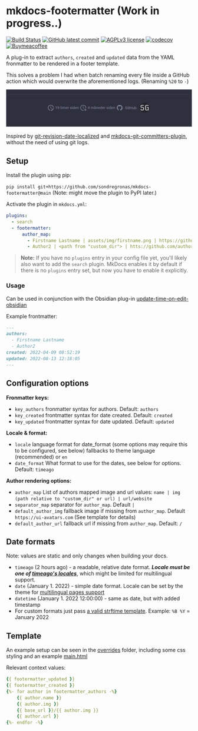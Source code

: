 # mkdocs-footermatter (Work in progress..)
[![Build Status](https://img.shields.io/github/workflow/status/sondregronas/mkdocs-footermatter/CI)](https://github.com/sondregronas/mkdocs-footermatter/)
[![GitHub latest commit](https://img.shields.io/github/last-commit/sondregronas/mkdocs-footermatter)](https://github.com/sondregronas/mkdocs-footermatter/commit/)
[![AGPLv3 license](https://img.shields.io/github/license/sondregronas/mkdocs-footermatter)](https://www.gnu.org/licenses/agpl-3.0.en.html)
[![codecov](https://codecov.io/gh/sondregronas/mkdocs-footermatter/branch/main/graph/badge.svg?token=N5IDI7Q4NZ)](https://codecov.io/gh/sondregronas/mkdocs-footermatter)
[![Buymeacoffee](https://badgen.net/badge/icon/buymeacoffee?icon=buymeacoffee&label)](https://www.buymeacoffee.com/u92RMis)

A plug-in to extract `authors`, `created` and `updated` data from the YAML fronmatter to be rendered in a footer template.

This solves a problem I had when batch renaming every file inside a GitHub action which would overwrite the aforementioned logs. (Renaming `%20` to `-`)

![img.png](img.png)

Inspired by [git-revision-date-localized](https://github.com/timvink/mkdocs-git-revision-date-localized-plugin) and [mkdocs-git-committers-plugin](https://github.com/ojacques/mkdocs-git-committers-plugin-2), without the need of using git logs.

## Setup
Install the plugin using pip:

`pip install git+https://github.com/sondregronas/mkdocs-footermatter@main` (Note: might move the plugin to PyPI later.)

Activate the plugin in `mkdocs.yml`:

```yaml
plugins:
  - search
  - footermatter:
      author_map:
        - Firstname Lastname | assets/img/firstname.png | https://github.com/firstnamelastname
        - Author2 | <path from "custom_dir"> | htts://github.com/author2
```
> **Note:** If you have no `plugins` entry in your config file yet, you'll likely also want to add the `search` plugin. MkDocs enables it by default if there is no `plugins` entry set, but now you have to enable it explicitly.

### Usage
Can be used in conjunction with the Obsidian plug-in [update-time-on-edit-obsidian](https://github.com/beaussan/update-time-on-edit-obsidian)

Example frontmatter:

```markdown
---
authors:
  - Firstname Lastname
  - Author2
created: 2022-04-09 08:52:19
updated: 2022-08-13 12:18:05
---
```

## Configuration options
**Fronmatter keys:**
- `key_authors` fronmatter syntax for authors. Default: `authors`
- `key_created` frontmatter syntax for date created. Default: `created`
- `key_updated` frontmatter syntax for date updated. Default: `updated`

**Locale & format:**
- `locale` language format for date_format (some options may require this to be configured, see below) fallbacks to theme language (recommended) or `en` 
- `date_format` What format to use for the dates, see below for options. Default: `timeago`

**Author rendering options:**
- `author_map` List of authors mapped image and url values: `name | img (path relative to "custom_dir" or url) | url/website`
- `separator_map` separator for `author_map`. Default `|`
- `default_author_img` fallback image if missing from `author_map`. Default `https://ui-avatars.com` (See template for details)
- `default_author_url` fallback url if missing from `author_map`. Default: `/`

## Date formats
Note: values are static and only changes when building your docs.
- `timeago` (2 hours ago) - a readable, relative date format. **_Locale must be one of [timeago's locales](https://github.com/hustcc/timeago/tree/master/src/timeago/locales)_**, which might be limited for multilingual support.
- `date` (January 1. 2022) - simple date format. Locale can be set by the theme for [multilingual pages support](https://github.com/ultrabug/mkdocs-static-i18n)
- `datetime` (January 1. 2022 12:00:00) - same as date, but with added timestamp
- For custom formats just pass [a valid strftime template](https://strftime.org/). Example: `%B %Y` = January 2022

## Template
An example setup can be seen in the [overrides](https://github.com/sondregronas/mkdocs-footermatter/tree/main/overrides) folder, including some css styling and an example [main.html](https://github.com/sondregronas/mkdocs-footermatter/blob/main/overrides/main.html)

Relevant context values:
```yaml
{{ footermatter_updated }}
{{ footermatter_created }}
{%- for author in footermatter_authors -%}
    {{ author.name }}
    {{ author.img }} 
    {{ base_url }}/{{ author.img }}
    {{ author.url }}
{%- endfor -%}
```
